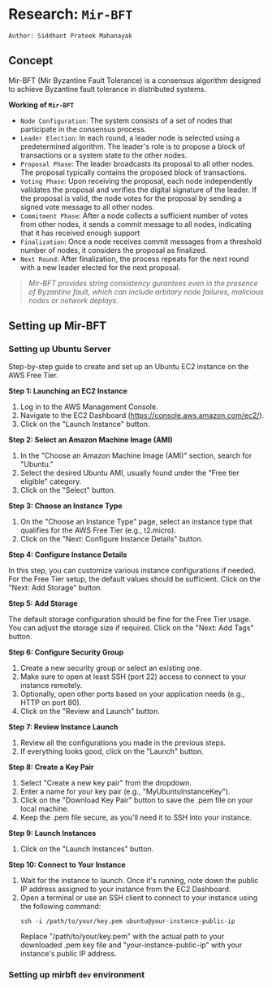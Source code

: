 # Research: `Mir-BFT`

`Author: Siddhant Prateek Mahanayak`

## Concept

Mir-BFT (Mir Byzantine Fault Tolerance) is a consensus algorithm designed to achieve Byzantine fault tolerance in distributed systems.

**Working of `Mir-BFT`** 

- `Node Configuration`: The system consists of a set of nodes that participate in the consensus process. 
- `Leader Election`: In each round, a leader node is selected using a predetermined algorithm. The leader's role is to propose a block of transactions or a system state to the other nodes.
- `Proposal Phase`: The leader broadcasts its proposal to all other nodes. The proposal typically contains the proposed block of transactions.
- `Voting Phase`: Upon receiving the proposal, each node independently validates the proposal and verifies the digital signature of the leader. If the proposal is valid, the node votes for the proposal by sending a signed vote message to all other nodes.
- `Commitment Phase`: After a node collects a sufficient number of votes from other nodes, it sends a commit message to all nodes, indicating that it has received enough support
- `Finalization`: Once a node receives commit messages from a threshold number of nodes, it considers the proposal as finalized. 
- `Next Round`: After finalization, the process repeats for the next round with a new leader elected for the next proposal.

> _Mir-BFT provides string consistency gurantees even in the presence of Byzantine fault, which can include arbitary node failures, malicious nodes or network deplays._

## Setting up Mir-BFT

### Setting up Ubuntu Server


Step-by-step guide to create and set up an Ubuntu EC2 instance on the AWS Free Tier.

**Step 1: Launching an EC2 Instance**

1. Log in to the AWS Management Console.
2. Navigate to the EC2 Dashboard (https://console.aws.amazon.com/ec2/).
3. Click on the "Launch Instance" button.

**Step 2: Select an Amazon Machine Image (AMI)**

1. In the "Choose an Amazon Machine Image (AMI)" section, search for "Ubuntu."
2. Select the desired Ubuntu AMI, usually found under the "Free tier eligible" category.
3. Click on the "Select" button.

**Step 3: Choose an Instance Type**

1. On the "Choose an Instance Type" page, select an instance type that qualifies for the AWS Free Tier (e.g., t2.micro).
2. Click on the "Next: Configure Instance Details" button.

**Step 4: Configure Instance Details**

In this step, you can customize various instance configurations if needed. For the Free Tier setup, the default values should be sufficient. Click on the "Next: Add Storage" button.

**Step 5: Add Storage**

The default storage configuration should be fine for the Free Tier usage. You can adjust the storage size if required. Click on the "Next: Add Tags" button.

**Step 6: Configure Security Group**

1. Create a new security group or select an existing one.
2. Make sure to open at least SSH (port 22) access to connect to your instance remotely.
3. Optionally, open other ports based on your application needs (e.g., HTTP on port 80).
4. Click on the "Review and Launch" button.

**Step 7: Review Instance Launch**

1. Review all the configurations you made in the previous steps.
2. If everything looks good, click on the "Launch" button.

**Step 8: Create a Key Pair**

1. Select "Create a new key pair" from the dropdown.
2. Enter a name for your key pair (e.g., "MyUbuntuInstanceKey").
3. Click on the "Download Key Pair" button to save the .pem file on your local machine.
4. Keep the .pem file secure, as you'll need it to SSH into your instance.

**Step 9: Launch Instances**

1. Click on the "Launch Instances" button.

**Step 10: Connect to Your Instance**

1. Wait for the instance to launch. Once it's running, note down the public IP address assigned to your instance from the EC2 Dashboard.
2. Open a terminal or use an SSH client to connect to your instance using the following command:
   ```
   ssh -i /path/to/your/key.pem ubuntu@your-instance-public-ip
   ```
   Replace "/path/to/your/key.pem" with the actual path to your downloaded .pem key file and "your-instance-public-ip" with your instance's public IP address.

### Setting up mirbft `dev` environment

